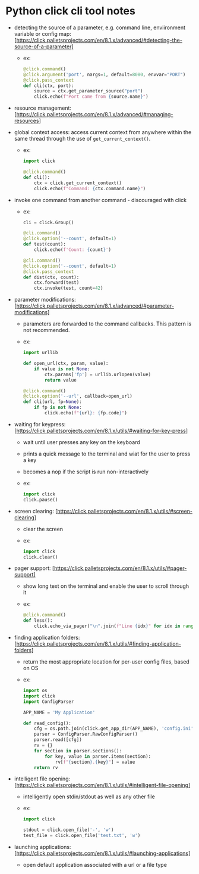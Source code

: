 # Python click cli tool notes

* detecting the source of a parameter, e.g. command line, enviironment variable or config map: [https://click.palletsprojects.com/en/8.1.x/advanced/#detecting-the-source-of-a-parameter]
  * ex:

    ```python
    @click.command()
    @click.argument('port', nargs=1, default=8080, envvar="PORT")
    @click.pass_context
    def cli(ctx, port):
        source = ctx.get_parameter_source("port")
        click.echo(f"Port came from {source.name}")
    ```

* resource management: [https://click.palletsprojects.com/en/8.1.x/advanced/#managing-resources]

* global context access: access current context from anywhere within the same thread through the use of `get_current_context()`.
  * ex:

    ```python
    import click

    @click.command()
    def cli():
        ctx = click.get_current_context()
        click.echo(f"Command: {ctx.command.name}")
    ```

* invoke one command from another command - discouraged with click
  * ex:

    ```python
    cli = click.Group()

    @cli.command()
    @click.option('--count', default=1)
    def test(count):
        click.echo(f'Count: {count}')

    @cli.command()
    @click.option('--count', default=1)
    @click.pass_context
    def dist(ctx, count):
        ctx.forward(test)
        ctx.invoke(test, count=42)
    ```

* parameter modifications: [https://click.palletsprojects.com/en/8.1.x/advanced/#parameter-modifications]
  * parameters are forwarded to the command callbacks. This pattern is not recommended. 
  * ex:

    ```python
    import urllib

    def open_url(ctx, param, value):
        if value is not None:
            ctx.params['fp'] = urllib.urlopen(value)
            return value

    @click.command()
    @click.option('--url', callback=open_url)
    def cli(url, fp=None):
        if fp is not None:
            click.echo(f"{url}: {fp.code}")
    ```

* waiting for keypress: [https://click.palletsprojects.com/en/8.1.x/utils/#waiting-for-key-press]
  * wait until user presses any key on the keyboard
  * prints a quick message to the terminal and wiat for the user to press a key
  * becomes a nop if the script is run non-interactively
  * ex:

    ```python
    import click
    click.pause()
    ```

* screen clearing: [https://click.palletsprojects.com/en/8.1.x/utils/#screen-clearing]
  * clear the screen
  * ex:

      ```python
      import click
      click.clear()
      ```

* pager support: [https://click.palletsprojects.com/en/8.1.x/utils/#pager-support]
  * show long text on the terminal and enable the user to scroll through it
  * ex:

    ```python
    @click.command()
    def less():
        click.echo_via_pager("\n".join(f"Line {idx}" for idx in range(200)))
    ```

* finding application folders: [https://click.palletsprojects.com/en/8.1.x/utils/#finding-application-folders]
  * return the most appropriate location for per-user config files, based on OS
  * ex:

    ```python
    import os
    import click
    import ConfigParser

    APP_NAME = 'My Application'

    def read_config():
        cfg = os.path.join(click.get_app_dir(APP_NAME), 'config.ini')
        parser = ConfigParser.RawConfigParser()
        parser.read([cfg])
        rv = {}
        for section in parser.sections():
            for key, value in parser.items(section):
                rv[f"{section}.{key}"] = value
        return rv
    ```

* intelligent file opening: [https://click.palletsprojects.com/en/8.1.x/utils/#intelligent-file-opening]
  * intelligently open stdin/stdout as well as any other file
  * ex:

    ```python
    import click

    stdout = click.open_file('-', 'w')
    test_file = click.open_file('test.txt', 'w')
    ```

* launching applications: [https://click.palletsprojects.com/en/8.1.x/utils/#launching-applications]
  * open default application associated with a url or a file type